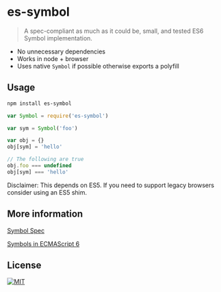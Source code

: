 # es-symbol

> A spec-compliant as much as it could be, small, and tested ES6 Symbol implementation.

* No unnecessary dependencies
* Works in node + browser
* Uses native `Symbol` if possible otherwise exports a polyfill

## Usage

```sh
npm install es-symbol
```

```js
var Symbol = require('es-symbol')

var sym = Symbol('foo')

var obj = {}
obj[sym] = 'hello'

// The following are true
obj.foo === undefined
obj[sym] === 'hello'
```

Disclaimer: This depends on ES5. If you need to support legacy browsers consider using an ES5 shim.

## More information

[Symbol Spec](http://people.mozilla.org/~jorendorff/es6-draft.html#sec-symbol-constructor)

[Symbols in ECMAScript 6](http://www.2ality.com/2014/12/es6-symbols.html)

## License

[![MIT](https://img.shields.io/npm/l/alt.svg?style=flat)](http://josh.mit-license.org)
